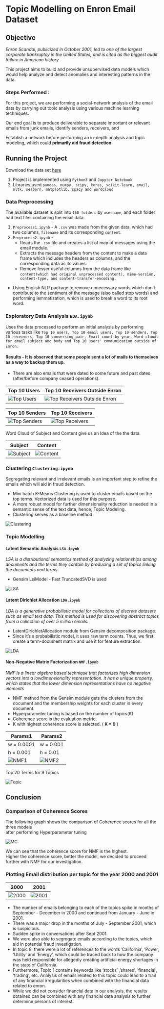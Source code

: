 
# Topic Modelling on Enron Email Dataset  
  
## Objective  
  
<i>Enron Scandal, publicized in October 2001, led to one of the largest corporate bankruptcy in the United States, and is cited as the biggest audit failure in American history. </i>  
  
This project aims to build and provide unsupervised data models which would help analyze and detect anomalies and interesting patterns in the data.  
  
### Steps Performed : 
<p> For this project, we are performing a social-network analysis of the email data by carrying out topic analysis using various machine learning techniques.</p>  
<p> Our end goal is to produce deliverable to separate important or relevant emails from junk emails, identify senders, receivers, and </p> <p>Establish a network before performing an in-depth analysis and topic modeling, which could <b>primarily aid fraud detection</b>.</p>  
  
## Running the Project  
  
Download the data set [here]([http://www.cs.cmu.edu/~enron/](http://www.cs.cmu.edu/~enron/))  
  
1. Project is implemented using `Python3` and `Jupyter Notebook`  
2. Libraries used `pandas, numpy, scipy, keras, scikit-learn, email, nltk, seaborn, matplotlib, spacy and wordcloud`  
  
### Data Preprocessing  
  
The available dataset is split into `150 folders` by `username`, and each folder had text files containing the email data.   
1. `Preprocess1.ipynb` - A `.csv` was made from the given data, which had two columns, `filename` and its corresponding `content`.    
2. `Preprocess2.ipynb` -   
   - Reads the `.csv` file and creates a list of map of messages using the email module.   
   - Extracts the message headers from the content to make a data frame which includes the headers as columns, and the corresponding data as its values.    
   - Remove lesser useful columns from the data frame like `content(which had original unprocessed content), mime-version, content-type, and content-transfer-encoding.`  
  - Using English NLP package to remove unnecessary words which don’t contribute to the sentiment of the message (also called stop words) and performing lemmatization, which is used to break a word to its root word.   
  
### Exploratory Data Analysis `EDA.ipynb`   
Uses the data processed to perform an initial analysis by performing various tasks like `Top 10 users, Top 10 email users, Top 10 senders, Top 10 receivers, Top 10 conversing pair, Email count by year, Word clouds for email subject and body and Top 10 users' communication outside of Enron`.  
  
#### Results - It is observed that some people sent a lot of mails to themselves as a way to backup them up.   
- There are also emails that were dated to some future and past dates (after/before company ceased operations).  
  
Top 10 Users | Top 10 Receivers Outside Enron  
------------ | -------------  
![Top Users](./Images/TopUsers.png) | ![Top Receivers Outside Enron](./Images/TopReceivers.png)  

Top 10 Senders | Top 10 Receivers  
------------ | -------------
![Top Senders](./Images/TopSenders.png) | ![Top Receivers](./Images/TopReceivers.png)  
   
Word Cloud of Subject and Content give us an Idea of the the data.  
  
Subject | Content  
------------ | -------------  
![Subject](./Images/WordCloudSubject.png) | ![Content](./Images/WordCloudContent.png)  
  
### Clustering  `Clustering.ipynb`   
Segregating relevant and irrelevant emails is an important step to refine the emails which will aid in fraud detection.   
* Mini batch K-Means Clustering is used to cluster emails based on the top terms. Vectorized data is used for this purpose.   
* A more robust model for further dimensionality reduction is needed in a semantic sense of the text data, hence, Topic Modeling.   
* Clustering serves as a baseline method.  
  
![Clustering](./Images/Clustering-PCA-TSNE.png)  
  
### Topic Modelling   

#### Latent Semantic Analysis `LSA.ipynb` 

<i>LSA is a distributional semantics method of analyzing relationships among documents and the terms they contain by producing a set of topics linking the documents and terms.</i>  
* Gensim LsiModel - Fast TruncatedSVD is used  
  
![LSA](./Images/LSAHyp.png)  
  
#### Latent Dirichlet Allocation `LDA.ipynb` 

<i>LDA is a generative probabilistic model for collections of discrete datasets such as email text data. This method is used for discovering abstract topics from a collection of over 5 million emails.</i>  
* LatentDirichletAllocation module from Gensim decomposition package.  
* Since it’s a probabilistic model, it uses raw term counts. Thus, we first create a term-document matrix and use it for feature extraction.  
  
![LDA](./Images/LDAHyp.png)  
  
#### Non-Negative Matrix Factorization `NMF.ipynb`   
   
<i>NMF is a linear algebra based technique that factorizes high dimension vectors into a lowdimensionality representation. It has a unique property, which states that the lower dimension representations have no negative elements</i>  
   
 * NMF method from the Gensim module gets the clusters from the document and the membership weights for each cluster in every document.  
 * Hyperparameter tuning is based on the number of topics(K).   
 * Coherence score is the evaluation metric.   
 * K with highest coherence score is selected. ( <b>K = 9</b> )  
  
Params1 | Params2  
------------ | -------------  
w = 0.0001 | w = 0.001  
h = 0.001 | h = 0.01  
![NMF1](./Images/NMF1.png) | ![NMF2](./Images/NMF2.png)  
  
Top 20 Terms for 9 Topics  
    
![Topic](./Images/Topics.png)  
  
## Conclusion  
  ### Comparison of Coherence Scores   
The following graph shows the comparison of Coherence scores for all the three models  
after performing Hyperparameter tuning  
  
![MC](./Images/Model-comparison.png)  
  
We can see that the coherence score for NMF is the highest.   
Higher the coherence score, better the model, we decided to proceed further with NMF for our investigation.  
  
### Plotting Email distribution per topic for the year 2000 and 2001  
  
2000 | 2001  
------------ | -------------  
![2000](./Images/2000.png) | ![2001](./Images/2001.png)  
  
  
* The number of emails belonging to each of the topics spike in months of September - December in 2000 and continued from January - June in 2001.  
* There was a major drop in the months of July - September 2001, which is suspicious.  
* Sudden spike in conversations after Sept 2001.  
* We were also able to segregate emails according to the topics, which aid in potential fraud investigation.  
* In topic 8, there were a lot of references to the words ’California’, ’Power, ’Utility’ and ’Energy’, which could be traced back to how the company was held responsible for allegedly creating artificial energy shortages in the state of California.  
* Furthermore, Topic 1 contains keywords like ’stocks’ ,’shares’, ’financial’, ’trading’, etc. Analysis of emails related to this topic could lead to a trail of any financial irregularities when combined with the financial data related to enron.  
* While we did not consider financial data in our analysis, the results obtained can be combined with any financial data analysis to further determine persons of interest.
